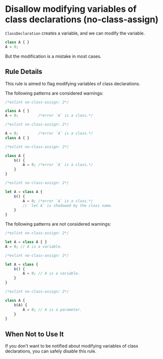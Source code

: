 # Disallow modifying variables of class declarations (no-class-assign)

`ClassDeclaration` creates a variable, and we can modify the variable.

```js
class A { }
A = 0;
```

But the modification is a mistake in most cases.

## Rule Details

This rule is aimed to flag modifying variables of class declarations.

The following patterns are considered warnings:

```js
/*eslint no-class-assign: 2*/

class A { }
A = 0;         /*error `A` is a class.*/
```

```js
/*eslint no-class-assign: 2*/

A = 0;         /*error `A` is a class.*/
class A { }
```

```js
/*eslint no-class-assign: 2*/

class A {
    b() {
        A = 0; /*error `A` is a class.*/
    }
}
```

```js
/*eslint no-class-assign: 2*/

let A = class A {
    b() {
        A = 0; /*error `A` is a class.*/
        // `let A` is shadowed by the class name.
    }
}
```

The following patterns are not considered warnings:

```js
/*eslint no-class-assign: 2*/

let A = class A { }
A = 0; // A is a variable.
```

```js
/*eslint no-class-assign: 2*/

let A = class {
    b() {
        A = 0; // A is a variable.
    }
}
```

```js
/*eslint no-class-assign: 2*/

class A {
    b(A) {
        A = 0; // A is a parameter.
    }
}
```

## When Not to Use It

If you don't want to be notified about modifying variables of class declarations, you can safely disable this rule.
